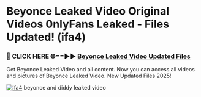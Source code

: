 # Beyonce Leaked Video Original Videos 0nlyFans Leaked - Files Updated! (ifa4)

<h3>🔴 CLICK HERE 🌐==►► <a href="https://tinyurl.com/ms9xzufz" rel="nofollow">Beyonce Leaked Video Updated Files</a></h3>

Get Beyonce Leaked Video and all content. Now you can access all videos and pictures of Beyonce Leaked Video. New Updated Files 2025!

[![ifa4](https://i.imgur.com/ppqm5kG.gif)](https://tinyurl.com/ms9xzufz)
beyonce and diddy leaked video